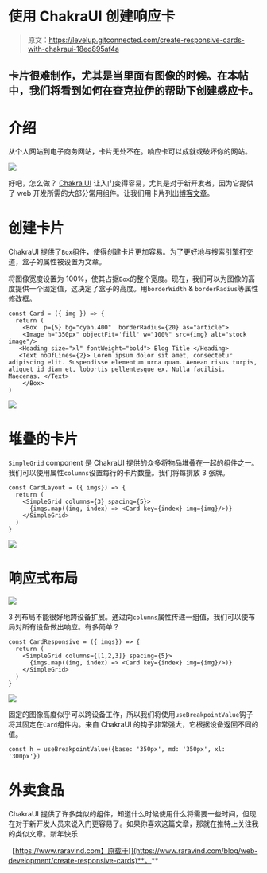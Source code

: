 # 使用 ChakraUI 创建响应卡

> 原文：<https://levelup.gitconnected.com/create-responsive-cards-with-chakraui-18ed895af4a>

## 卡片很难制作，尤其是当里面有图像的时候。在本帖中，我们将看到如何在查克拉伊的帮助下创建感应卡。

# 介绍

从个人网站到电子商务网站，卡片无处不在。响应卡可以成就或破坏你的网站。

![](img/57da7380554a90ca4595a9ecc69b92c8.png)

好吧，怎么做？ [Chakra UI](https://chakra-ui.com) 让入门变得容易，尤其是对于新开发者，因为它提供了 web 开发所需的大部分常用组件。让我们用卡片列出[博客文章](https://www.raravind.com/blog/data-science)。

# 创建卡片

ChakraUI 提供了`Box`组件，使得创建卡片更加容易。为了更好地与搜索引擎打交道，盒子的属性被设置为文章。

将图像宽度设置为 100%，使其占据`Box`的整个宽度。现在，我们可以为图像的高度提供一个固定值，这决定了盒子的高度。用`borderWidth` & `borderRadius`等属性修改框。

```
const Card = ({ img }) => {
  return (
    <Box  p={5} bg="cyan.400"  borderRadius={20} as="article">
    <Image h="350px" objectFit='fill' w="100%" src={img} alt="stock image"/>
   <Heading size="xl" fontWeight="bold"> Blog Title </Heading> 
   <Text noOfLines={2}> Lorem ipsum dolor sit amet, consectetur adipiscing elit. Suspendisse elementum urna quam. Aenean risus turpis, aliquet id diam et, lobortis pellentesque ex. Nulla facilisi. Maecenas. </Text>
    </Box>  
)
```

![](img/0c690647794dfbfca91c08f5329c43ca.png)

# 堆叠的卡片

`SimpleGrid` component 是 ChakraUI 提供的众多将物品堆叠在一起的组件之一。我们可以使用属性`columns`设置每行的卡片数量。我们将每排放 3 张牌。

```
const CardLayout = ({ imgs}) => {
  return (
    <SimpleGrid columns={3} spacing={5}>
      {imgs.map((img, index) => <Card key={index} img={img}/>)}
    </SimpleGrid>
  )
}
```

![](img/855844fed09e9e3f5f102f591166692e.png)

# 响应式布局

![](img/8ddd60d5bfe025158977eb818f6b098f.png)

3 列布局不能很好地跨设备扩展。通过向`columns`属性传递一组值，我们可以使布局对所有设备做出响应。有多简单？

```
const CardResponsive = ({ imgs}) => {
  return (
    <SimpleGrid columns={[1,2,3]} spacing={5}>
      {imgs.map((img, index) => <Card key={index} img={img}/>)}
    </SimpleGrid>
  )
}
```

![](img/92bc1994c3418395e89bda8a67c337a1.png)

固定的图像高度似乎可以跨设备工作，所以我们将使用`useBreakpointValue`钩子将其固定在`Card`组件内。来自 ChakraUI 的钩子非常强大，它根据设备返回不同的值。

```
const h = useBreakpointValue({base: '350px', md: '350px', xl: '300px'})
```

# 外卖食品

ChakraUI 提供了许多类似的组件，知道什么时候使用什么将需要一些时间，但现在对于新开发人员来说入门更容易了。如果你喜欢这篇文章，那就在推特上关注我的类似文章。新年快乐

【https://www.raravind.com】原载于[](https://www.raravind.com/blog/web-development/create-responsive-cards)**。**